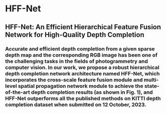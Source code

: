 # HFF-Net
## HFF-Net: An Efficient Hierarchical Feature Fusion Network for High-Quality Depth Completion
### Accurate and efficient depth completion from a given sparse depth map and the corresponding RGB image has been one of the challenging tasks in the fields of photogrammetry and computer vision. In our work, we propose a robust hierarchical depth completion network architecture named HFF-Net, which incorporates the cross-scale feature fusion module and multi-level spatial propagation network module to achieve the state-of-the-art depth completion results (as shown in Fig. 1), and HFF-Net outperforms all the published methods on KITTI depth completion dataset when submitted on 12 October, 2023.
